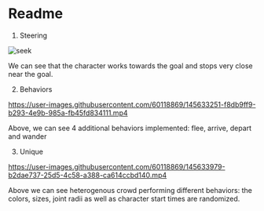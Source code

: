 # Readme

1. Steering


![seek](https://user-images.githubusercontent.com/60118869/145632297-5d92c592-4f49-468a-aada-6ce25d22ff99.gif)


We can see that the character works towards the goal and stops very close near the goal.

2. Behaviors


https://user-images.githubusercontent.com/60118869/145633251-f8db9ff9-b293-4e9b-985a-fb45fd834111.mp4


Above, we can see 4 additional behaviors implemented: flee, arrive, depart and wander

3. Unique


https://user-images.githubusercontent.com/60118869/145633979-b2dae737-25d5-4c58-a388-ca614ccbd140.mp4

Above we can see heterogenous crowd performing different behaviors: the colors, sizes, joint radii as well as character start times are randomized.






